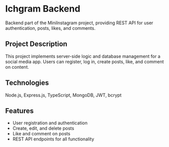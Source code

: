 # Ichgram Backend

Backend part of the MiniInstagram project, providing REST API for user authentication, posts, likes, and comments.

## Project Description
This project implements server-side logic and database management for a social media app. Users can register, log in, create posts, like, and comment on content.

## Technologies
Node.js, Express.js, TypeScript, MongoDB, JWT, bcrypt

## Features
- User registration and authentication
- Create, edit, and delete posts
- Like and comment on posts
- REST API endpoints for all functionality
